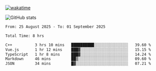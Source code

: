 [![wakatime](https://wakatime.com/badge/user/ef685785-b2de-4416-b5c6-df540c453238.svg)](https://wakatime.com/@ef685785-b2de-4416-b5c6-df540c453238)

![GitHub stats](https://github-readme-stats.vercel.app/api?username=songhahaha66)
<!--START_SECTION:waka-->

```txt
From: 25 August 2025 - To: 01 September 2025

Total Time: 8 hrs

C++          3 hrs 10 mins   ██████████░░░░░░░░░░░░░░░   39.60 %
Vue.js       1 hr 12 mins    ███▓░░░░░░░░░░░░░░░░░░░░░   15.15 %
TypeScript   1 hr 8 mins     ███▓░░░░░░░░░░░░░░░░░░░░░   14.24 %
Markdown     46 mins         ██▒░░░░░░░░░░░░░░░░░░░░░░   09.60 %
JSON         34 mins         █▓░░░░░░░░░░░░░░░░░░░░░░░   07.21 %
```

<!--END_SECTION:waka-->
